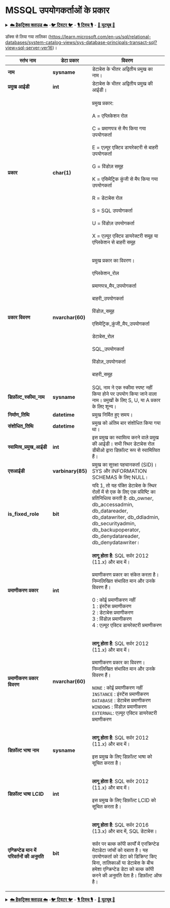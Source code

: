 # MSSQL उपयोगकर्ताओं के प्रकार

<details>

<summary><a href="https://cloud.hacktricks.xyz/pentesting-cloud/pentesting-cloud-methodology"><strong>☁️ हैकट्रिक्स क्लाउड ☁️</strong></a> -<a href="https://twitter.com/hacktricks_live"><strong>🐦 ट्विटर 🐦</strong></a> - <a href="https://www.twitch.tv/hacktricks_live/schedule"><strong>🎙️ ट्विच 🎙️</strong></a> - <a href="https://www.youtube.com/@hacktricks_LIVE"><strong>🎥 यूट्यूब 🎥</strong></a></summary>

* क्या आप **साइबर सुरक्षा कंपनी** में काम करते हैं? क्या आप चाहते हैं कि आपकी **कंपनी हैकट्रिक्स में विज्ञापित हो**? या क्या आप **PEASS के नवीनतम संस्करण देखना चाहते हैं या हैकट्रिक्स को पीडीएफ में डाउनलोड करना चाहते हैं**? [**सब्सक्रिप्शन प्लान्स**](https://github.com/sponsors/carlospolop) की जांच करें!
* [**द पीएस फैमिली**](https://opensea.io/collection/the-peass-family) की खोज करें, हमारा विशेष [**एनएफटी**](https://opensea.io/collection/the-peass-family) संग्रह।
* [**आधिकारिक PEASS और हैकट्रिक्स स्वैग**](https://peass.creator-spring.com) प्राप्त करें।
* **शामिल हों** [**💬**](https://emojipedia.org/speech-balloon/) [**डिस्कॉर्ड समूह**](https://discord.gg/hRep4RUj7f) या [**टेलीग्राम समूह**](https://t.me/peass) और **मुझे** **ट्विटर** 🐦[**@carlospolopm**](https://twitter.com/hacktricks_live)** पर **फॉलो** करें।
* **हैकिंग ट्रिक्स साझा करें, [हैकट्रिक्स रेपो](https://github.com/carlospolop/hacktricks) और [हैकट्रिक्स-क्लाउड रेपो](https://github.com/carlospolop/hacktricks-cloud)** में पीआर जमा करके।

</details>

डॉक्स से लिया गया तालिका (https://learn.microsoft.com/en-us/sql/relational-databases/system-catalog-views/sys-database-principals-transact-sql?view=sql-server-ver16)।

| स्तंभ नाम                                  | डेटा प्रकार         | विवरण                                                                                                                                                                                                                                                                                                                                                                                                                                            |
| ------------------------------------------ | ----------------- | ------------------------------------------------------------------------------------------------------------------------------------------------------------------------------------------------------------------------------------------------------------------------------------------------------------------------------------------------------------------------------------------------------------------------------------------------------ |
| **नाम**                                   | **sysname**       | डेटाबेस के भीतर अद्वितीय प्रमुख का नाम।                                                                                                                                                                                                                                                                                                                                                                                                         |
| **प्रमुख आईडी**                          | **int**           | डेटाबेस के भीतर अद्वितीय प्रमुख की आईडी।                                                                                                                                                                                                                                                                                                                                                                                                           |
| **प्रकार**                                   | **char(1)**       | <p>प्रमुख प्रकार:<br><br>A = एप्लिकेशन रोल<br><br>C = प्रमाणपत्र से मैप किया गया उपयोगकर्ता<br><br>E = एज़्यूर एक्टिव डायरेक्टरी से बाहरी उपयोगकर्ता<br><br>G = विंडोज़ समूह<br><br>K = एसिमेट्रिक कुंजी से मैप किया गया उपयोगकर्ता<br><br>R = डेटाबेस रोल<br><br>S = SQL उपयोगकर्ता<br><br>U = विंडोज़ उपयोगकर्ता<br><br>X = एज़्यूर एक्टिव डायरेक्टरी समूह या एप्लिकेशन से बाहरी समूह</p>                                                                                  |
| **प्रकार विवरण**                             | **nvarchar(60)**  | <p>प्रमुख प्रकार का विवरण।<br><br>एप्लिकेशन_रोल<br><br>प्रमाणपत्र_मैप_उपयोगकर्ता<br><br>बाहरी_उपयोगकर्ता<br><br>विंडोज़_समूह<br><br>एसिमेट्रिक_कुंजी_मैप_उपयोगकर्ता<br><br>डेटाबेस_रोल<br><br>SQL_उपयोगकर्ता<br><br>विंडोज़_उपयोगकर्ता<br><br>बाहरी_समूह</p>                                                                                                                                                                                               |
| **डिफ़ॉल्ट_स्कीमा_नाम**                  | **sysname**       | SQL नाम ने एक स्कीमा स्पष्ट नहीं किया होने पर उपयोग किया जाने वाला नाम। प्रमुखों के लिए S, U, या A प्रकार के लिए शून्य।                                                                                                                                                                                                                                                                                                                                                   |
| **निर्माण_तिथि**                           | **datetime**      | प्रमुख निर्मित हुए समय।                                                                                                                                                                                                                                                                                                                                                                                                               |
| **संशोधित_तिथि**                           | **datetime**      | प्रमुख को अंतिम बार संशोधित किया गया था।                                                                                                                                                                                                                                                                                                                                                                                                         |
| **स्वामित्व_प्रमुख_आईडी**                  | **int**           | इस प्रमुख का स्वामित्व करने वाले प्रमुख की आईडी। सभी स्थिर डेटाबेस रोल डीबीओ द्वारा डिफ़ॉल्ट रूप से स्वामित्वित हैं।                                                                                                                                                                                                                                                                                                                                                |
| **एसआईडी**                                    | **varbinary(85)** | प्रमुख का सुरक्षा पहचानकर्ता (SID)। SYS और INFORMATION SCHEMAS के लिए NULL।                                                                                                                                                                                                                                                                                                                                                                      |
| **is_fixed_role**                        | **bit**           | यदि 1, तो यह पंक्ति डेटाबेस के स्थिर रोलों में से एक के लिए एक प्रविष्टि का प्रतिनिधित्व करती है: db_owner, db_accessadmin, db_datareader, db_datawriter, db_ddladmin, db_securityadmin, db_backupoperator, db_denydatareader, db_denydatawriter।                                                                                                                                                                                                                       |
| **प्रमाणीकरण प्रकार**                   | **int**           | <p><strong>लागू होता है</strong>: SQL सर्वर 2012 (11.x) और बाद में।<br><br>प्रमाणीकरण प्रकार का संकेत करता है। निम्नलिखित संभावित मान और उनके विवरण हैं।<br><br>0 : कोई प्रमाणीकरण नहीं<br>1 : इंस्टेंस प्रमाणीकरण<br>2 : डेटाबेस प्रमाणीकरण<br>3 : विंडोज़ प्रमाणीकरण<br>4 : एज़्यूर एक्टिव डायरेक्टरी प्रमाणीकरण</p>                                                                                                        |
| **प्रमाणीकरण प्रकार विवरण**             | **nvarchar(60)**  | <p><strong>लागू होता है</strong>: SQL सर्वर 2012 (11.x) और बाद में।<br><br>प्रमाणीकरण प्रकार का विवरण। निम्नलिखित संभावित मान और उनके विवरण हैं।<br><br><code>NONE</code> : कोई प्रमाणीकरण नहीं<br><code>INSTANCE</code> : इंस्टेंस प्रमाणीकरण<br><code>DATABASE</code> : डेटाबेस प्रमाणीकरण<br><code>WINDOWS</code> : विंडोज़ प्रमाणीकरण<br><code>EXTERNAL</code>: एज़्यूर एक्टिव डायरेक्टरी प्रमाणीकरण</p> |
| **डिफ़ॉल्ट भाषा नाम**                | **sysname**       | <p><strong>लागू होता है</strong>: SQL सर्वर 2012 (11.x) और बाद में।<br><br>इस प्रमुख के लिए डिफ़ॉल्ट भाषा को सूचित करता है।</p>                                                                                                                                                                                                                                                                                                                        |
| **डिफ़ॉल्ट भाषा LCID**                | **int**           | <p><strong>लागू होता है</strong>: SQL सर्वर 2012 (11.x) और बाद में।<br><br>इस प्रमुख के लिए डिफ़ॉल्ट LCID को सूचित करता है।</p>                                                                                                                                                                                                                                                                                                                            |
| **एन्क्रिप्टेड मान में परिवर्तनों की अनुमति** | **bit**           | <p><strong>लागू होता है</strong>: SQL सर्वर 2016 (13.x) और बाद में, SQL डेटाबेस।<br><br>सर्वर पर बल्क कॉपी कार्यों में एनक्रिप्टेड मेटाडेटा जांचों को दबाता है। यह उपयोगकर्ता को डेटा को डिक्रिप्ट किए बिना, तालिकाओं या डेटाबेस के बीच हमेशा एन्क्रिप्टेड डेटा को बल्क कॉपी करने की अनुमति देता है। डिफ़ॉल्ट ऑफ है।</p>                                                                                                                     |

<details>

<summary><a href="https://cloud.hacktricks.xyz/pentesting-cloud/pentesting-cloud-methodology"><strong>☁️ हैकट्रिक्स क्लाउड ☁️</strong></a> -<a href="https://twitter.com/hacktricks_live"><strong>🐦 ट्विटर 🐦</strong></a> - <a href="https://www.twitch.tv/hacktricks_live/schedule"><strong>🎙️ ट्विच 🎙️</strong></a> - <a href="https://www.youtube.com/@hacktricks_LIVE"><strong>🎥 यूट्यूब 🎥</strong></a></summary>

* क्या आप **साइबर सुरक्षा कंपनी** में काम करते हैं? क्या आप चाहते हैं कि आपकी **कंपनी हैकट्रिक्स में विज्ञापित हो**? या क्या आप **PEASS के नवीनतम संस्करण देखना चाहते हैं या हैकट्रिक्स को पीडीएफ में डाउनलोड करना चाहते हैं**? [**सब्सक्रिप्शन प्लान्स**](https://github.com/sponsors/carlospolop) की जांच करें!
* [**द पीएस फैमिली**](https://opensea.io/collection/the-peass-family) की खोज करें, हमारा
